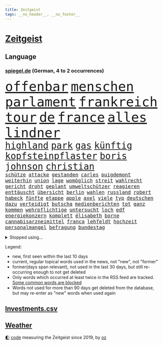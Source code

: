 ```yaml
---
title: Zeitgeist
tags: __no_header__, __no_footer__
---
```


# [Zeitgeist](https://oliz.io/zeitgeist/)

## Language

<h3><a href="https://www.spiegel.de" target="_blank">spiegel.de</a> (German, 4 to 2 occurrences)</h3>
<p style="font-family:monospace">
<span style="font-size:32pt"><a href="news_links.html#offenbar" class="current">offenbar</a></span>
<span style="font-size:32pt"><a href="news_links.html#menschen" class="current">menschen</a></span>
<span style="font-size:32pt"><a href="news_links.html#parlament" class="current">parlament</a></span>
<span style="font-size:32pt"><a href="news_links.html#frankreich" class="current">frankreich</a></span>
<span style="font-size:32pt"><a href="news_links.html#tour" class="current">tour</a></span>
<span style="font-size:32pt"><a href="news_links.html#de" class="current">de</a></span>
<span style="font-size:32pt"><a href="news_links.html#france" class="current">france</a></span>
<span style="font-size:32pt"><a href="news_links.html#alles" class="current">alles</a></span>
<span style="font-size:32pt"><a href="news_links.html#lindner" class="current">lindner</a></span>
<br>
<span style="font-size:22pt"><a href="news_links.html#highland" class="new">highland</a></span>
<span style="font-size:22pt"><a href="news_links.html#park" class="current">park</a></span>
<span style="font-size:22pt"><a href="news_links.html#gas" class="current">gas</a></span>
<span style="font-size:22pt"><a href="news_links.html#künftig" class="current">künftig</a></span>
<span style="font-size:22pt"><a href="news_links.html#kopfsteinpflaster" class="current">kopfsteinpflaster</a></span>
<span style="font-size:22pt"><a href="news_links.html#boris" class="current">boris</a></span>
<span style="font-size:22pt"><a href="news_links.html#johnson" class="current">johnson</a></span>
<span style="font-size:22pt"><a href="news_links.html#christian" class="current">christian</a></span>
<br>
<span style="font-size:12pt"><a href="news_links.html#schütze" class="current">schütze</a></span>
<span style="font-size:12pt"><a href="news_links.html#attacke" class="current">attacke</a></span>
<span style="font-size:12pt"><a href="news_links.html#gestanden" class="current">gestanden</a></span>
<span style="font-size:12pt"><a href="news_links.html#carles" class="current">carles</a></span>
<span style="font-size:12pt"><a href="news_links.html#puigdemont" class="current">puigdemont</a></span>
<span style="font-size:12pt"><a href="news_links.html#weiterhin" class="current">weiterhin</a></span>
<span style="font-size:12pt"><a href="news_links.html#union" class="current">union</a></span>
<span style="font-size:12pt"><a href="news_links.html#lage" class="current">lage</a></span>
<span style="font-size:12pt"><a href="news_links.html#womöglich" class="current">womöglich</a></span>
<span style="font-size:12pt"><a href="news_links.html#streit" class="current">streit</a></span>
<span style="font-size:12pt"><a href="news_links.html#wahlrecht" class="new">wahlrecht</a></span>
<span style="font-size:12pt"><a href="news_links.html#gericht" class="current">gericht</a></span>
<span style="font-size:12pt"><a href="news_links.html#droht" class="current">droht</a></span>
<span style="font-size:12pt"><a href="news_links.html#geplant" class="current">geplant</a></span>
<span style="font-size:12pt"><a href="news_links.html#umweltschützer" class="new">umweltschützer</a></span>
<span style="font-size:12pt"><a href="news_links.html#reagieren" class="current">reagieren</a></span>
<span style="font-size:12pt"><a href="news_links.html#enttäuscht" class="current">enttäuscht</a></span>
<span style="font-size:12pt"><a href="news_links.html#übersicht" class="current">übersicht</a></span>
<span style="font-size:12pt"><a href="news_links.html#berlin" class="current">berlin</a></span>
<span style="font-size:12pt"><a href="news_links.html#wahlen" class="current">wahlen</a></span>
<span style="font-size:12pt"><a href="news_links.html#russland" class="current">russland</a></span>
<span style="font-size:12pt"><a href="news_links.html#robert" class="current">robert</a></span>
<span style="font-size:12pt"><a href="news_links.html#habeck" class="current">habeck</a></span>
<span style="font-size:12pt"><a href="news_links.html#fünfte" class="current">fünfte</a></span>
<span style="font-size:12pt"><a href="news_links.html#etappe" class="current">etappe</a></span>
<span style="font-size:12pt"><a href="news_links.html#apple" class="current">apple</a></span>
<span style="font-size:12pt"><a href="news_links.html#axel" class="current">axel</a></span>
<span style="font-size:12pt"><a href="news_links.html#viele" class="current">viele</a></span>
<span style="font-size:12pt"><a href="news_links.html#typ" class="current">typ</a></span>
<span style="font-size:12pt"><a href="news_links.html#deutschen" class="current">deutschen</a></span>
<span style="font-size:12pt"><a href="news_links.html#dazu" class="current">dazu</a></span>
<span style="font-size:12pt"><a href="news_links.html#verteidigt" class="current">verteidigt</a></span>
<span style="font-size:12pt"><a href="news_links.html#butscha" class="current">butscha</a></span>
<span style="font-size:12pt"><a href="news_links.html#medienberichten" class="current">medienberichten</a></span>
<span style="font-size:12pt"><a href="news_links.html#tot" class="current">tot</a></span>
<span style="font-size:12pt"><a href="news_links.html#ganz" class="current">ganz</a></span>
<span style="font-size:12pt"><a href="news_links.html#kommen" class="current">kommen</a></span>
<span style="font-size:12pt"><a href="news_links.html#wehrpflichtige" class="new">wehrpflichtige</a></span>
<span style="font-size:12pt"><a href="news_links.html#untersucht" class="current">untersucht</a></span>
<span style="font-size:12pt"><a href="news_links.html#loch" class="current">loch</a></span>
<span style="font-size:12pt"><a href="news_links.html#edf" class="new">edf</a></span>
<span style="font-size:12pt"><a href="news_links.html#energiekonzern" class="current">energiekonzern</a></span>
<span style="font-size:12pt"><a href="news_links.html#komplett" class="current">komplett</a></span>
<span style="font-size:12pt"><a href="news_links.html#élisabeth" class="current">élisabeth</a></span>
<span style="font-size:12pt"><a href="news_links.html#borne" class="current">borne</a></span>
<span style="font-size:12pt"><a href="news_links.html#cannabisarzneimittel" class="new">cannabisarzneimittel</a></span>
<span style="font-size:12pt"><a href="news_links.html#franca" class="new">franca</a></span>
<span style="font-size:12pt"><a href="news_links.html#lehfeldt" class="new">lehfeldt</a></span>
<span style="font-size:12pt"><a href="news_links.html#hochzeit" class="current">hochzeit</a></span>
<span style="font-size:12pt"><a href="news_links.html#personalmangel" class="current">personalmangel</a></span>
<span style="font-size:12pt"><a href="news_links.html#befragung" class="current">befragung</a></span>
<span style="font-size:12pt"><a href="news_links.html#bundestag" class="current">bundestag</a></span>
</p>
<details>
<summary>Stopped using...</summary>
<p class="former" style="font-size:12pt">
besiegt(623) bewaffnete(623) asche(622) bau(622) ehemann(622) häufig(622) neuseeland(622) trat(622) aufnehmen(621) entgegen(621) identifiziert(621) leverkusen(621) wahlkampf(621) williams(621) missachtet(620) mutter(620) begleitet(619) bitte(619) geboren(619) gelernt(619) gezogen(619) kassiert(619) manöver(619) meghan(619) stich(619) 44(618) baby(618) berg(618) cdupolitiker(618) erinnerungen(618) fotograf(618) leeren(618) toni(618) unbekannten(618) videobotschaft(618) you(618) kandidaten(617) krankenhäuser(617) löhne(617) münchner(617) psg(617) schießt(617) veranstaltung(617) eng(616) gelegenheit(616) kriminellen(616) schatten(616) trainieren(616) verschieben(616) wand(616) zoo(616) aufgerufen(615) aussicht(615) außen(615) beklagen(615) botschaften(615) eingeschränkt(615) fotos(615) gesicht(615) jüdische(615) kompliziert(615) partys(615) persönlichen(615) stürmer(615) tobt(615) vfl(615) wolfsburg(615) öfter(615) drama(614) ehefrau(614) erfolgreiche(614) geschichten(614) geworfen(614) super(614) unrecht(614) verdienen(614) wirkte(614) englischen(613) fließt(613) gefährden(613) isolation(613) polens(613) saß(613) achtelfinale(612) angemessen(612) aufgehoben(612) auswahl(612) depressionen(612) pocht(612) sicherheitsbehörden(612) 29(611) amerika(611) entwarnung(611) jugend(611) köchin(611) lugert(611) marcel(611) präsidentschaftswahl(611) stammt(611) trainiert(611) verena(611) woran(611) australische(610) folgte(610) internen(610) lügen(610) menschenleben(610) negativ(610) sechsten(610) abgehört(609) aufgetreten(609) aufklären(609) debüt(609) karriereberaterin(609) leiten(609) löste(609) potsdam(609) razzien(609) stets(609) streng(609) versprochen(609) 130(608) bundesweite(608) glücklich(608) klinik(608) kranke(608) wieler(608) zwischenzeitlich(608) ausgeliefert(607) gebrochen(607) reporter(607) seltenen(607) verheerenden(607) übt(607) 94(606) schwierige(606) auskunft(605) venezuela(605) inzidenz(604) juristisch(604) neuauflage(604) produzieren(604) taiwan(604) transporter(604) gestritten(603) großbritanniens(603) berühmte(602) impfkampagne(602) kulissen(602) raumstation(602) studien(602) antonio(601) königin(601) verstößt(601) e(600) drittel(599) staffel(599) voraussetzungen(599) zigaretten(599) ökonomen(599) ergibt(598) kate(597) unbekannte(597) womit(597) eigenes(596) tennisprofi(596) detail(595) gang(595) jürgen(595) spannungen(595) auflagen(594) dfbpokal(594) fliegt(594) geprägt(594) hinten(594) vorne(594) 28(593) ausrüstung(593) zukünftig(593) schießen(592) verzweifelten(592) rkichef(591) hessischen(590) informiert(590) landet(590) angehörige(589) profis(589) treiben(589) architekt(588) automatisch(588) bier(588) freiwillig(586) beweise(585) rutschte(585) moderatorin(584) akten(583) kassieren(583) nirgendwo(582) thüringer(582) katharina(581) coronaauflagen(580) sarah(580) startete(580) spiegelredakteur(578) angewiesen(577) enthüllungen(576) teilnehmern(576) verhinderte(576) jurist(575) rückblick(575) ursprünglich(575) lockerungen(574) atomabkommen(569) coronaimpfungen(569) sogenannten(568) empfangen(567) kontert(567) youtuber(567) nächstes(566) inhaftierten(565) daheim(559) drohne(558) ungewöhnlichen(557) reihen(556) verursachte(555) größe(553) csupolitiker(552) darmstadt(548) bösen(547) aufheben(538) heidelberg(535) naomi(535) berichtete(522) schlaf(521) höheres(517) fotografiert(507) währung(507) vulkan(493) trinken(491) fahrbahn(483) trümmern(480) demnächst(475) unzureichend(472) direkten(470) 4000(467) unverständnis(467) untermauert(450) 15jähriger(439) reisenden(437) enthalten(429) verlag(427) willkommen(416) banken(414) notwendigen(409) trost(407) holz(402) raumfahrt(401) unfälle(401) beispiellose(399) 25jährige(395) nationaltrainer(390) schwerste(390) erholen(388) johansson(384) impfskeptiker(379) gefilmt(377) jahresende(377) gesichtet(374) osaka(373) fotografen(365) sammelt(362) strikt(356) volk(356) dänen(355) befassen(353) rängen(353) kurzzeitig(352) bundesanwaltschaft(347) britisches(342) bundesverkehrsminister(341) australischen(340) absolviert(339) vierter(338) abgesehen(337) festgehalten(333) fühlte(332) vorfreude(332) gewartet(331) hanau(330) ralf(330) dominieren(329) ausgefallen(326) anschluss(322) global(321) forschungsteam(320) 31jährige(319) hochwasser(319) verzögerung(314) gigantischen(309) siebzigerjahren(309) verkehrt(309) akzeptiert(308) exil(307) sirenen(306) berühmteste(305) 700(304) schuhe(304) strafmaß(304) gerissen(303) gedränge(299) röttgen(296) vollen(296) zügen(296) gladbach(295) heiße(294) king(293) lina(292) begegnung(291) zurückziehen(291) betreffen(290) regierte(289) 2025(285) kohleausstieg(284) lutz(283) 73(282) instanz(280) gesundheitsämter(279) universität(279) grenzzaun(278) gewandt(277) 22jährige(275) umbruch(275) 70000(274) teamkollege(273) diplomatischen(272) gefälschten(271) infektionsschutzgesetz(271) integration(269) mehrwertsteuer(269) pazifik(269) angeschlossen(268) dokumentiert(268) fünftel(268) gestimmt(267) direktor(266) freiem(266) menschliche(266) oppositionspolitiker(266) basis(264) euländern(264) saarbrücken(263) grippe(262) elfjährige(260) jeffrey(259) morgan(259) kleinsten(256) lava(254) belfast(252) sonntagmorgen(252) 1975(251) verirrt(251) eingeführt(249) mützenich(248) regierungschefin(248) siebten(246) einander(244) beider(243) zentralen(242) verwerfungen(241) neonazi(240) billigt(238) wilde(238) bizarren(236) geklaut(236) massen(236) scherz(234) kürze(233) hals(232) rangnick(231) rosa(231) spdfraktionschef(229) überrollt(228) zeitplan(225) finanzspritze(224) penny(224) police(224) bundestagsvizepräsidentin(223) härte(223) fahndet(222) soziales(221) versteigern(221) isrückkehrerin(220) verhandler(220) filmt(216) weiterspielen(216) bemerkt(215) wach(215) zeichner(215) bundeskriminalamt(214) houston(214) superreiche(213) netflixserie(211) technischer(210) referendum(208) zehnjähriger(208) flugzeugabsturz(205) unterhaltung(205) globaler(204) decken(203) vorsitzender(203) windenergie(203) 300000(199) versteht(199) arbeitswelt(198) missverstanden(198) zertifikate(198) zustande(198) quadrat(196) taucht(196) pessimistisch(194) siebter(194) stillen(194) ärztin(193) organisatoren(192) nagel(191) sank(190) arbeitsminister(188) erwägen(188) kurdische(188) management(188) atomdeal(187) modernisieren(187) meldung(185) beten(183) borrell(181) josep(181) neunzigerjahren(181) witzig(181) ausführlich(180) ablenkung(179) einzig(178) landwirtschaftsminister(178) unterirdischen(178) vollzogen(177) rechner(175) unglücklich(175) verschleppung(175) übergewicht(175) cnn(174) nachweisen(174) ewig(173) preissteigerungen(173) showdown(173) geschildert(172) kurswechsel(171) adolf(170) erleidet(170) gerammt(170) heikel(170) sanitäter(170) sticht(170) drohte(169) gefechte(169) sibylle(169) verneigt(169) kriegt(168) paartherapeutin(168) abwehrspieler(167) getreten(167) luftangriffen(167) kriegsgebiet(166) gleisen(165) rechtsstaat(165) stabilität(165) nannten(164) langjährigen(163) normalen(163) stuhl(163) erinnerte(162) erledigen(162) kehrtwende(162) klärt(162) wahlgang(161) dreyer(160) parat(160) pelé(160) alleingelassen(159) amy(159) auswärtigen(159) spektakel(158) psychologin(156) windsor(156) königlichen(155) vorm(155) afghaninnen(154) benachteiligt(154) christen(154) einstellung(154) gefühlen(153) podcasts(153) aufgeklärt(152) flüchtigen(152) mühsam(151) vatikans(151) elite(150) inszenierung(150) grafik(149) staatsfernsehen(149) spielern(148) treffers(147) grandslamturnier(146) spuckt(146) baute(145) königshaus(145) aggressive(144) dominant(144) putinkritiker(144) säugling(144) buckinghampalast(143) anstrengungen(142) gefangen(142) dallas(141) lei(141) mavericks(141) sofortmaßnahmen(141) abgezockt(140) schnelltest(140) bundesarbeitsminister(139) glanz(139) trainierte(139) afrikanischen(137) angebracht(137) erschöpfung(137) usforscher(137) emotionalen(136) aufgedeckt(135) laien(135) 1972(134) 93(134) fiasko(134) klagte(134) positiven(134) vierjährigen(134) journalismus(133) testpflicht(133) waffenlieferung(133) anrede(132) eigner(131) versteckte(131) gespürt(130) pass(130) partygateaffäre(129) swiatek(129) verzehr(129) zugutekommen(129) architektin(128) jill(128) schätzt(128) verderben(128) vereinigte(128) einmalige(127) präsidium(127) eingeliefert(126) gewölbe(126) juwelendiebstahl(126) verbleib(126) gaslobbyist(125) solo(125) anziehen(124) machtstrukturen(124) verpflichtende(124) begründete(123) fügt(123) kaja(123) schlagersänger(123) auszuweiten(122) great(122) missbrauchte(122) nazivergleich(122) siegeszug(122) philosoph(121) betrogen(120) gönner(120) modernisierung(120) knappe(119) we(118) artgenossen(117) schuldzuweisungen(117) übersteht(117) glatzel(116) pornos(116) anhalten(115) coronalockerungen(115) russinnen(113) sarkastisch(113) don(112) hindern(112) mülleimer(111) 57(110) körpergröße(110) carl(109) erhob(108) zagreb(108) kammer(107) km/h(107) schumer(107) angel(106) titelverteidigerin(106) heidi(105) klum(105) monarchin(104) prescht(104) reallöhne(103) windhorst(102) flicks(101) sanktionspaket(101) agent(100) befanden(100) models(100) währenddessen(100) 1600(99) königreichs(99) schwacher(99) ausbremsen(98) baustelle(98) erdöl(98) esch(98) litt(98) mutige(98) stopfen(98) tinder(98) vorletzten(98) anteile(97) außenpolitische(97) geforderten(97) gemalt(97) russlandsanktionen(97) anpassung(96) beschuldigten(96) kriegstag(96) sondervermögen(96) östlichen(96) bobic(95) fredi(95) couch(94) aufgehen(93) marathon(93) rückläufig(93) ukrainern(92) zähen(92) auftrat(91) federer(91) neuseeländischen(91) offenbarung(91) putinregime(91) verzweifelte(91) anzutreten(90) bundeswehrsondervermögen(90) nra(90) reinfall(90) studio(90) verzeihen(90) vietnamese(90) örtlichen(90) 35jähriger(89) frontalzusammenstoß(89) molotowcocktails(89) spdausschluss(89) tagelangem(89) chefdiplomat(88) monarchie(88) achtzigern(87) delikatessen(87) korsika(87) lebensmittelversorgung(87) abbott(86) ausländer(86) ferne(86) strobl(86) euaußenbeauftragte(85) gestehen(85) graf(85) hüther(85) irina(85) netrebko(85) streckenweise(85) telefonisch(85) urteilt(85) vorankommen(85) andrej(84) kalifornischen(84) nationalistische(84) vertraut(84) komplexen(83) netzsperren(83) amazonas(82) charlie(82) desaströs(82) flächendeckend(82) iranische(82) lockeren(82) spendenaktion(82) terminals(82) vermittler(82) watts(82) austricksen(81) einrichtung(81) fotoprojekt(81) goldene(81) nächte(81) regisseurs(81) tweets(81) unterlegene(81) zugegeben(81) abhang(80) andauern(80) bann(80) coronalockdowns(80) fratzscher(80) karim(80) rock(80) schlaflose(80) starkes(80) unwürdig(80) aktionär(79) geschieht(79) mitgliedschaft(79) wohngebiete(79) zank(79) çavuşoğlu(79) astronauten(78) herthatrainer(78) wände(78) ewige(77) geschlossenen(77) königsklasse(77) rührend(77) entschlüsselt(76) herrschte(76) angriffskrieges(75) ebnet(75) einsame(75) eugeldern(75) kadaver(75) lok(75) oksana(75) sowjetpanzer(75) eschede(74) palmen(74) rar(74) spürt(74) tanzt(74) terroristischen(74) veränderung(74) ablenkungsmanöver(73) einmaligen(73) grundgesetzänderung(73) rauch(73) räder(73) angriffspläne(72) drachenlord(72) fernsehsender(72) hasskriminalität(72) offenem(72) ähnlichkeit(72) bezeichnen(71) durchsuchten(71) emtitel(71) ernsthaften(71) geldes(71) vorangetrieben(71) aussagt(70) boliden(70) generaldebatte(70) mist(70) nähten(70) raketenangriffe(70) umgangen(70) vorsätzlichen(70) architecture(69) downsyndrom(69) gutverdiener(69) hungersnot(69) logik(69) mythen(69) separatistenführer(69) unionsfraktionschef(69) verbarrikadiert(69) cheng(68) emtriumph(68) fördermengen(68) zurückerobert(68) drummer(67) einspruch(67) faulheit(67) kripo(67) southgate(67) trophäen(67) verweis(67) finalgegner(66) hängengeblieben(66) langes(66) zukommen(66) überträgt(66) erläutert(65) schlagabtausch(65) versenken(65) versprochene(65) brüsseler(64) drohe(64) formel1rennen(64) kaution(64) mitgefühl(64) notfall(64) psychologischer(64) riecht(64) prominenteste(63) regelwerk(63) überschreitet(63) ausgespielt(62) facebooks(62) humor(62) langfristigen(62) parteivorstand(62) pipelines(62) polin(62) stadtstaat(62) suchaktion(62) trophäe(62) zurückeroberten(62) 38jährige(61) carolina(61) fahrgeschäfts(60) landesvorsitzende(60) lauschen(60) saarlouis(60) sascha(60) shanghais(60) tu(60) besichtigen(59) chancengleichheit(59) getöteter(59) kinderpornografie(59) locken(59) toxische(59) verbrachten(59) weichen(59) übernachten(59) benzema(58) ermittelte(58) innenpolitisch(58) national(58) serena(58) anruft(57) bühnen(57) partystimmung(57) verständigung(57) buttons(56) feste(56) gewaltverbrechen(56) qualifikation(56) streitereien(56) verspielte(56) zusammenstößen(56) anklagen(55) arztes(55) besuchte(55) cabello(55) jack(55) queeren(55) segeln(55) unterbrechung(55) yeboah(55) geöffnet(54) polonium(54) radioaktivem(54) schlammlawinen(54) wahrscheinlichkeit(54) wechselgerüchte(54) einbrechen(53) festen(53) generell(53) gerd(53) hnoarzt(53) reguläre(53) thore(53) tunesische(53) urlaubszeit(53) wildnis(53) bayreuth(52) beunruhigt(52) schützenpanzer(52) verwechslung(52) weiblich(52) dringenden(51) klopp(51) kommerzieller(51) litauischer(51) markle(51) night(51) schauspiel(51) führungsfiguren(50) geschnappt(50) mehrjährigen(50) terrors(50) usdollar(50) einlass(49) kriegsschiff(49) polizeiangaben(49) gescheiterte(48) himalaya(48) kerzen(48) me(48) nepal(48) ostküste(48) titelkurs(48) ukrainepolitik(48) 43jähriger(47) flächendeckenden(47) hakt(47) moskwa(47) fernbleiben(46) griechischer(46) katalanische(46) lokführer(46) mrs(46) rhabarber(46) unmissverständlich(46) beirren(45) bundesstraße(45) cannes(45) geschützte(45) gleichermaßen(45) note(45) techniken(45) vereinbar(45) gastauftritt(44) kreditkarten(44) missionen(44) überzogen(44) eint(43) techmilliardär(43) verbandspräsident(43) afghanischer(42) anfragen(42) beseitigen(42) explodierenden(42) pornoseite(42) schwedischen(42) öltanker(42) gelockt(41) klopps(41) run(41) spitzenkoch(41) vogel(41) beschädigte(40) bulls(40) dieselskandal(40) erstattet(40) gefährdete(40) pforzheim(40) qualen(40) rüdiger(40) ticken(40) dumm(39) großereignis(39) haar(39) konzepten(39) millionär(39) panikattacke(39) 60000(38) abnutzungskrieg(38) besatzungen(38) cessna(38) haas(38) pornografische(38) reichsbürger(38) auftraggeber(37) diversität(37) gaminggiganten(37) internierungslager(37) panzerfahrzeuge(37) reiter(37) urin(37) wirtschaftsgrößen(37) angesehen(36) asowstahlwerk(36) gazprombank(36) interviews(36) lobbyisten(36) algen(35) gemeldeten(35) heimrennen(35) hektik(35) ligen(35) romy(35) sexvideo(35) ausgehen(34) ernannter(34) exempel(34) kleinwagen(34) rechtsbeugung(34) rubelstreit(34) ablesen(33) bewohnerin(33) brocken(33) enkeltrick(33) abgeordneter(32) hervorgehoben(32) 96jährige(31) ac(31) haustür(31) löffeln(31) meeressäuger(31) offengelegt(31) prinzessin(31) thiago(31) anhören(30) billigticket(30) platinjubiläum(30) sachverständigenausschuss(30) billigfahrschein(29) eingeschätzt(29) hieven(29) irreführender(29) kasia(29) kühl(29) managerin(29) parlamentarische(29) zwist(29) ancelotti(28) bezweckt(28) carlo(28) engländer(28) frodeno(28) hasskommentare(28) keineswegs(28) lilly(28) rockband(28) sexualität(28) allgäu(27) ansichten(27) etats(27) gestürmt(27) jahrhunderts(27) kreisliga(27) lektion(27) satire(27) streamer(27) currys(26) gerecht(26) krass(26) nordseeinsel(26) polizistenaffäre(26) balkon(25) bundesverwaltungsgericht(25) enttäuschte(25) europameister(25) ikonische(25) panzerringtausch(25) rohrkrepierer(25) werkzeug(25) entwickelte(24) fluggeräte(24) heizt(24) konstruktiv(24) lilibet(24) schwiegertochter(24) skandalöse(24) urenkelin(24) 27000(23) d'italia(23) giro(23) militärparade(23) moderat(23) aussuchen(22) ehrenpreis(22) entwaldung(22) herrscher(22) hob(22) mehreinnahmen(22) plagiatsvorwürfe(22) platzsturm(22) regionalzug(22) zeitfahren(22) zeug(22) adi(21) buffalo(21) bundespolitik(21) elisabeth(21) ewan(21) hütter(21) kabinettsmitglied(21) kapert(21) kaymer(21) skepsis(21) vielfaches(21) zufrieden(21) entkam(20) inderin(20) kundschaft(20) menschenrechtsaktivisten(20) mitmacht(20) mona(20) nordosten(20) populäre(20) sexualisierter(20) simplen(20) co₂emissionen(19) heimspiel(19) kinderfahrräder(19) paddington(19) schweben(19) geplantes(18) nordirlands(18) sutter(18) trotzt(18) ätna(18) oberkörper(17) ökologischer(17) bedarf(16) daniels(16) influenzafälle(16) kniefall(16) kryptoqueen(16) mental(16) auszahlung(15) gefahndet(15) heimische(15) leidenschaft(15) pakt(15) palace(15) trainerkandidaten(15) umweltorganisation(15) ackerbau(14) aufstehen(14) beliebtestes(14) exbotschafter(14) hindley(14) jai(14) umsetzen(14) versöhnliche(14) ölraffinerie(14) ablehnt(13) amateuraufnahmen(13) bedrohte(13) geachtet(13) glückwünsche(13) gündoğan(13) i̇lkay(13) leblose(13) schrott(13) tulsa(13) 1965(12) as(12) aufgebaut(12) aufgelegt(12) edle(12) katakomben(12) nachzudenken(12) parteivorsitz(12) teamchef(12) zuschalten(12) überraschungssieg(12) herrschende(11) klimazielen(11) medizinisches(11) trainerposten(11)
</p>
</details>
<p>Legend:
<ul>
<li><span class="new">new</span>, first seen within the last 10 days</li>
<li><span class="current">current</span>, regular topical words used in the news, not "new", not "former"</li>
<li><span class="former">former(days span relevant)</span>, not used in the last 30 days, but still re-occurring enough to not get deleted</li>
<li>Only words which occurred at least twice in the RSS feed are tracked. <a href="language/filters.py">Some common words are blocked</a></li>
<li>Words not used for more than 90 days get deleted from the database, but may re-enter as "new" words when used again</li>
</ul>
</p>

## [Investments](investments.html)[.csv](investments.csv)

## [Weather](weather.html)

<footer>
<a href="javascript:toggleTheme()" class="nav">🌓</a>
<a href="https://github.com/ooz/zeitgeist">code</a> measuring the Zeitgeist since 2019, by <a href="https://oliz.io">oz</a>
</footer>
